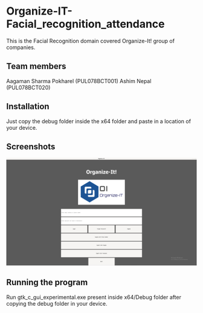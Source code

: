 # Organize-IT-Facial_recognition_attendance


This is the Facial Recognition domain covered Organize-It! group of companies.


## Team members

Aagaman Sharma Pokharel (PUL078BCT001)
Ashim Nepal (PUL078BCT020)


## Installation

Just copy the debug folder inside the x64 folder and paste in a location of your device.

## Screenshots
![](images/image1.jpg)


## Running the program
Run gtk_c_gui_experimental.exe present inside x64/Debug folder after copying the debug folder in your device.
